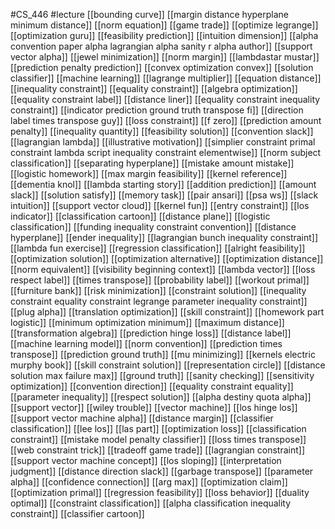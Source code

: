 #CS_446
#lecture
[[bounding curve]]
[[margin distance hyperplane minimum distance]]
[[norm equation]]
[[game trade]]
[[optimize legrange]]
[[optimization guru]]
[[feasibility prediction]]
[[intuition dimension]]
[[alpha convention paper alpha lagrangian alpha sanity r alpha author]]
[[support vector alpha]]
[[jewel minimization]]
[[norm margin]]
[[lambdastar mustar]]
[[prediction penalty prediction]]
[[convex optimization convex]]
[[solution classifier]]
[[machine learning]]
[[lagrange multiplier]]
[[equation distance]]
[[inequality constraint]]
[[equality constraint]]
[[algebra optimization]]
[[equality constraint label]]
[[distance liner]]
[[equality constraint inequality constraint]]
[[indicator prediction ground truth transpose fi]]
[[direction label times transpose guy]]
[[loss constraint]]
[[f zero]]
[[prediction amount penalty]]
[[inequality quantity]]
[[feasibility solution]]
[[convention slack]]
[[lagrangian lambda]]
[[illustrative motivation]]
[[simplier constraint primal constraint lambda script inequality constraint elementwise]]
[[norm subject classification]]
[[separating hyperplane]]
[[mistake amount mistake]]
[[logistic homework]]
[[max margin feasibility]]
[[kernel reference]]
[[dementia knol]]
[[lambda starting story]]
[[addition prediction]]
[[amount slack]]
[[solution satisfy]]
[[memory task]]
[[pair ansari]]
[[psa ws]]
[[slack intuition]]
[[support vector cloud]]
[[kernel fun]]
[[entry constraint]]
[[los indicator]]
[[classification cartoon]]
[[distance plane]]
[[logistic classification]]
[[funding inequality constraint convention]]
[[distance hyperplane]]
[[ender inequality]]
[[lagrangian bunch inequality constraint]]
[[lambda fun exercise]]
[[regression classification]]
[[alright feasibility]]
[[optimization solution]]
[[optimization alternative]]
[[optimization distance]]
[[norm equivalent]]
[[visibility beginning context]]
[[lambda vector]]
[[loss respect label]]
[[times transpose]]
[[probability label]]
[[workout primal]]
[[furniture bank]]
[[risk minimization]]
[[constraint solution]]
[[inequality constraint equality constraint legrange parameter inequality constraint]]
[[plug alpha]]
[[translation optimization]]
[[skill constraint]]
[[homework part logistic]]
[[minimum optimization minimum]]
[[maximum distance]]
[[transformation algebra]]
[[prediction hinge loss]]
[[distance label]]
[[machine learning model]]
[[norm convention]]
[[prediction times transpose]]
[[prediction ground truth]]
[[mu minimizing]]
[[kernels electric murphy book]]
[[skill constraint solution]]
[[representation circle]]
[[distance solution max failure max]]
[[ground truth]]
[[sanity checking]]
[[sensitivity optimization]]
[[convention direction]]
[[equality constraint equality]]
[[parameter inequality]]
[[respect solution]]
[[alpha destiny quota alpha]]
[[support vector]]
[[wiley trouble]]
[[vector machine]]
[[los hinge los]]
[[support vector machine alpha]]
[[distance margin]]
[[classifier classification]]
[[lee los]]
[[las part]]
[[optimization loss]]
[[classification constraint]]
[[mistake model penalty classifier]]
[[loss times transpose]]
[[web constraint trick]]
[[tradeoff game trade]]
[[lagrangian constraint]]
[[support vector machine concept]]
[[los sloping]]
[[interpretation judgment]]
[[distance direction slack]]
[[garbage transpose]]
[[parameter alpha]]
[[confidence connection]]
[[arg max]]
[[optimization claim]]
[[optimization primal]]
[[regression feasibility]]
[[loss behavior]]
[[duality optimal]]
[[constraint classification]]
[[alpha classification inequality constraint]]
[[classifier cartoon]]
